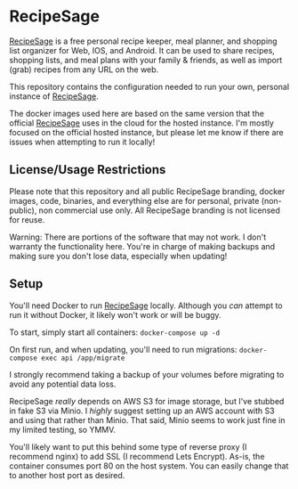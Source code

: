 # RecipeSage

[RecipeSage](https://recipesage.com) is a free personal recipe keeper, meal planner, and shopping list organizer for Web, IOS, and Android. It can be used to share recipes, shopping lists, and meal plans with your family & friends, as well as import (grab) recipes from any URL on the web.

This repository contains the configuration needed to run your own, personal instance of [RecipeSage](https://recipesage.com).

The docker images used here are based on the same version that the official [RecipeSage](https://recipesage.com) uses in the cloud for the hosted instance. I'm mostly focused on the official hosted instance, but please let me know if there are issues when attempting to run it locally!

## License/Usage Restrictions

Please note that this repository and all public RecipeSage branding, docker images, code, binaries, and everything else are for personal, private (non-public), non commercial use only. All RecipeSage branding is not licensed for reuse.

Warning: There are portions of the software that may not work. I don't warranty the functionality here. You're in charge of making backups and making sure you don't lose data, especially when updating!

## Setup

You'll need Docker to run [RecipeSage](https://recipesage.com) locally. Although you _can_ attempt to run it without Docker, it likely won't work or will be buggy.

To start, simply start all containers:
`docker-compose up -d`

On first run, and when updating, you'll need to run migrations:
`docker-compose exec api /app/migrate`

I strongly recommend taking a backup of your volumes before migrating to avoid any potential data loss.

RecipeSage _really_ depends on AWS S3 for image storage, but I've stubbed in fake S3 via Minio. I _highly_ suggest setting up an AWS account with S3 and using that rather than Minio. That said, Minio seems to work just fine in my limited testing, so YMMV.

You'll likely want to put this behind some type of reverse proxy (I recommend nginx) to add SSL (I recommend Lets Encrypt). As-is, the container consumes port 80 on the host system. You can easily change that to another host port as desired.
